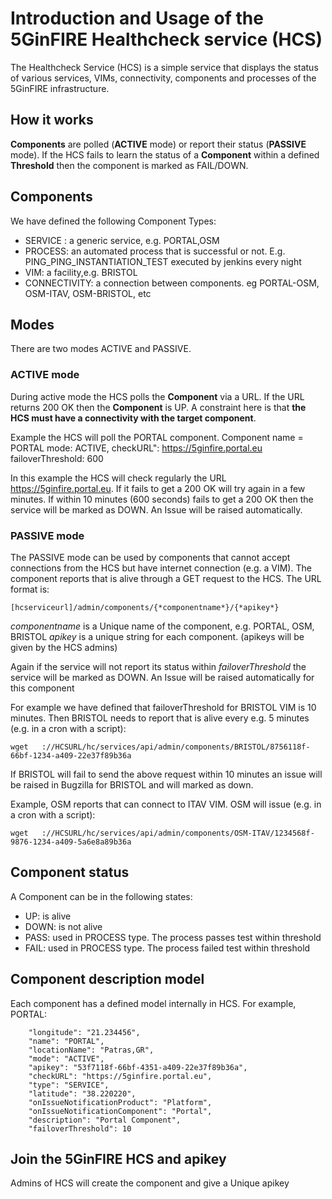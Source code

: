 <!-- TITLE: The 5GinFIRE Healthcheck service (HCS) -->
<!-- SUBTITLE: Introduction and Usage of the 5GinFIRE Healthcheck service -->

# Introduction and Usage of the 5GinFIRE Healthcheck service (HCS)

The Healthcheck Service (HCS) is a simple service that displays the status of various services, VIMs, connectivity, components and processes of the 5GinFIRE infrastructure.

## How it works

**Components** are polled (**ACTIVE** mode) or report their status (**PASSIVE** mode). 
If the HCS fails to learn the status of a **Component** within a defined  **Threshold** then the component is marked as FAIL/DOWN.

## Components

We have defined the following Component Types:
* 	SERVICE : a generic service, e.g. PORTAL,OSM
* 	PROCESS: an automated process that is successful or not. E.g. PING_PING_INSTANTIATION_TEST executed by jenkins every night
* 	VIM: a facility,e.g. BRISTOL
* 	CONNECTIVITY: a connection between components. eg PORTAL-OSM, OSM-ITAV, OSM-BRISTOL, etc

## Modes
There are two modes ACTIVE and PASSIVE.

### ACTIVE mode

During active mode the HCS polls the **Component** via a URL. If the URL returns 200 OK then the **Component** is UP. 
A constraint here is that **the HCS must have a connectivity with the target component**.

Example the HCS will poll the PORTAL component. 
Component name = PORTAL
mode: ACTIVE,
checkURL": https://5ginfire.portal.eu
failoverThreshold: 600

In this example the HCS will check regularly the URL https://5ginfire.portal.eu. If it fails to get a 200 OK will try again in a few minutes. If within 10 minutes (600 seconds) fails to get a 200 OK then the service will be marked as DOWN. An Issue will be raised automatically.


### PASSIVE mode

The PASSIVE mode can be used by components that cannot accept connections from the HCS but have internet connection (e.g. a VIM). 
The component reports that is alive through a GET request to the HCS. The URL format is:

```text
[hcserviceurl]/admin/components/{*componentname*}/{*apikey*}
```

*componentname* is a Unique name of the component, e.g. PORTAL, OSM, BRISTOL
*apikey* is a unique string for each component. (apikeys will be given by the HCS admins)

Again if the service will not report its status within *failoverThreshold*  the service will be marked as DOWN. An Issue will be raised automatically for this component

For example we have defined that failoverThreshold for BRISTOL VIM is 10 minutes. 
Then BRISTOL needs to report that is alive every e.g. 5 minutes (e.g. in a cron with a script):

```text
wget   ://HCSURL/hc/services/api/admin/components/BRISTOL/8756118f-66bf-1234-a409-22e37f89b36a
```

If BRISTOL will fail to send the above request within 10 minutes an issue will be raised in Bugzilla for BRISTOL and will marked as down.


Example, OSM reports that can connect to ITAV VIM. OSM will issue (e.g. in a cron with a script):
```text
wget   ://HCSURL/hc/services/api/admin/components/OSM-ITAV/1234568f-9876-1234-a409-5a6e8a89b36a
```


## Component status

A Component can be in the following states:	
* UP: is alive
* DOWN: is not alive
* PASS: used in PROCESS type. The process passes test within threshold
* FAIL: used in PROCESS type. The process failed test within threshold
				

## Component description model

Each component has a defined model internally in HCS. For example, PORTAL:

        "longitude": "21.234456",
        "name": "PORTAL",
        "locationName": "Patras,GR",
        "mode": "ACTIVE",
        "apikey": "53f7118f-66bf-4351-a409-22e37f89b36a",
        "checkURL": "https://5ginfire.portal.eu",
        "type": "SERVICE",
        "latitude": "38.220220",
        "onIssueNotificationProduct": "Platform",
        "onIssueNotificationComponent": "Portal",
        "description": "Portal Component",
        "failoverThreshold": 10
				
				
				
## Join the 5GinFIRE HCS and apikey

Admins of HCS will create the component and give a Unique apikey

